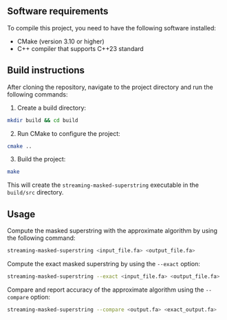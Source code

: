 ## Software requirements

To compile this project, you need to have the following software installed:
- CMake (version 3.10 or higher)
- C++ compiler that supports C++23 standard

## Build instructions

After cloning the repository, navigate to the project directory and run the following commands:

1. Create a build directory:
```bash
mkdir build && cd build
```
2. Run CMake to configure the project:
```bash
cmake ..
```
3. Build the project:
```bash
make
```

This will create the `streaming-masked-superstring` executable in the
`build/src` directory.

## Usage

Compute the masked superstring with the approximate algorithm by using the
following command:
```bash
streaming-masked-superstring <input_file.fa> <output_file.fa>
```

Compute the exact masked superstring by using the `--exact` option:
```bash
streaming-masked-superstring --exact <input_file.fa> <output_file.fa>
```

Compare and report accuracy of the approximate algorithm using the `--compare`
option:
```bash
streaming-masked-superstring --compare <output.fa> <exact_output.fa>
```
